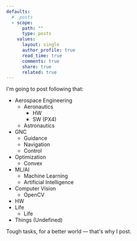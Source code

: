 ```yaml
---
defaults:
  # _posts
  - scope:
      path: ""
      type: posts
    values:
      layout: single
      author_profile: true
      read_time: true
      comments: true
      share: true
      related: true
---
```


I'm going to post following that:
* Aerospace Engineering
  * Aeronautics
    * HW
    * SW (PX4)
  * Astronautics
* GNC
  * Guidance
  * Navigation
  * Control
* Optimization
  * Convex
* ML/AI
  * Machine Learning
  * Artificial Intelligence
* Computer Vision
  * OpenCV
* HW
* Life
  * Life
* Things (Undefined)

Tough tasks, for a better world — that's why I post.